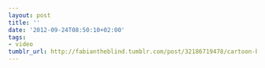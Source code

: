 ```yaml
---
layout: post
title: ''
date: '2012-09-24T08:50:10+02:00'
tags:
- video
tumblr_url: http://fabiantheblind.tumblr.com/post/32186719478/cartoon-brew-saz-a-film-by-philipp-artus
---
```


